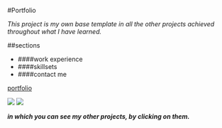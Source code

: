 #Portfolio

*This project is my own base template in all the other projects achieved throughout what I have learned.*

##sections

- ####work experience
- ####skillsets
- ####contact me


[portfolio](https://github.com/oscar91511/portfolio "portfolio")

![]( https://i.ibb.co/1LJ3gVV/Captura-de-pantalla-402.png)
![](https://i.ibb.co/TbfKkVh/Captura-de-pantalla-403.png)

***in which you can see my other projects, by clicking on them.***




